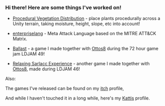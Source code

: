### Hi there! Here are some things I've worked on! 

- [Procedural Vegetation Distribution](https://github.com/Wessl/dd2470project/blob/main/README.md) - place plants procedurally across a Unity terrain, taking moisture, height, slope, etc into account!

- [enterpriselang](https://github.com/mal-lang/mitreattacklang) - Meta Attack Language based on the MITRE ATT&CK Matrix. 

- [Ballast](https://ldjam.com/events/ludum-dare/48/ballast) - a game I made together with [Ottos8](https://github.com/Ottos8/) during the 72 hour game jam LDJAM 49! 

- [Relaxing Sarlacc Experience](https://ldjam.com/events/ludum-dare/46/relaxing-sarlacc-experience) - another game I made together with [Ottos8](https://github.com/Ottos8/), made during LDJAM 46! 
 
Also:

The games I've released can be found on my [itch](https://wesslo.itch.io/) profile,

And while I haven't touched it in a long while, here's my [Kattis](https://open.kattis.com/users/love-wessman) profile. 

<!--
**Wessl/Wessl** is a ✨ _special_ ✨ repository because its `README.md` (this file) appears on your GitHub profile.

Here are some ideas to get you started:

- 🔭 I’m currently working on ...
- 🌱 I’m currently learning ...
- 👯 I’m looking to collaborate on ...
- 🤔 I’m looking for help with ...
- 💬 Ask me about ...
- 📫 How to reach me: ...
- 😄 Pronouns: ...
- ⚡ Fun fact: ...
-->
